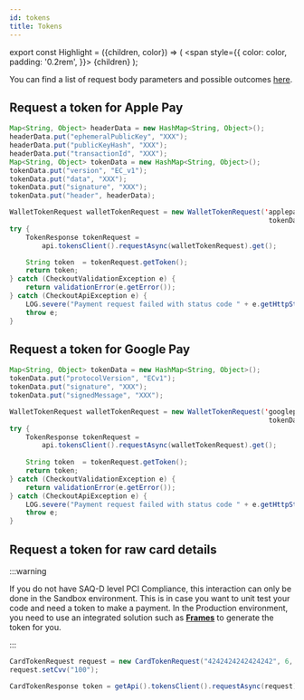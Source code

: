 ```yaml
---
id: tokens
title: Tokens
---
```


export const Highlight = ({children, color}) => (
<span
style={{
      color: color,
      padding: '0.2rem',
    }}>
{children}
</span>
);

You can find a list of request body parameters and possible outcomes [here](https://api-reference.checkout.com/#tag/Tokens).

## Request a token for <Highlight color="#25c2a0">Apple Pay</Highlight>

```java
Map<String, Object> headerData = new HashMap<String, Object>();
headerData.put("ephemeralPublicKey", "XXX");
headerData.put("publicKeyHash", "XXX");
headerData.put("transactionId", "XXX");
Map<String, Object> tokenData = new HashMap<String, Object>();
tokenData.put("version", "EC_v1");
tokenData.put("data", "XXX");
tokenData.put("signature", "XXX");
tokenData.put("header", headerData);

WalletTokenRequest walletTokenRequest = new WalletTokenRequest('applepay',
                                                                tokenData);
try {
    TokenResponse tokenRequest =
        api.tokensClient().requestAsync(walletTokenRequest).get();

    String token  = tokenRequest.getToken();
    return token;
} catch (CheckoutValidationException e) {
    return validationError(e.getError());
} catch (CheckoutApiException e) {
    LOG.severe("Payment request failed with status code " + e.getHttpStatusCode());
    throw e;
}
```

## Request a token for <Highlight color="#25c2a0">Google Pay</Highlight>

```java
Map<String, Object> tokenData = new HashMap<String, Object>();
tokenData.put("protocolVersion", "ECv1");
tokenData.put("signature", "XXX");
tokenData.put("signedMessage", "XXX");

WalletTokenRequest walletTokenRequest = new WalletTokenRequest('googlepay',
                                                                tokenData);
try {
    TokenResponse tokenRequest =
        api.tokensClient().requestAsync(walletTokenRequest).get();
    
    String token  = tokenRequest.getToken();
    return token;
} catch (CheckoutValidationException e) {
    return validationError(e.getError());
} catch (CheckoutApiException e) {
    LOG.severe("Payment request failed with status code " + e.getHttpStatusCode());
    throw e;
}
```

## Request a token for <Highlight color="#25c2a0">raw card details</Highlight>

:::warning

If you do not have SAQ-D level PCI Compliance, this interaction can only be done in the Sandbox environment. This is in case you want to unit test your code and need a token to make a payment. In the Production environment, you need to use an integrated solution such as **[Frames](https://docs.checkout.com/quickstart/integrate/frames)** to generate the token for you.

:::

```java
CardTokenRequest request = new CardTokenRequest("4242424242424242", 6, 2028);
request.setCvv("100");

CardTokenResponse token = getApi().tokensClient().requestAsync(request).get();
```
